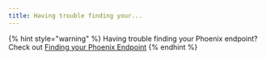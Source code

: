 ```yaml
---
title: Having trouble finding your...
---
```


{% hint style="warning" %}
Having trouble finding your Phoenix endpoint? Check out [Finding your Phoenix Endpoint](https://docs.arize.com/phoenix/learn#what-is-my-phoenix-endpoint)
{% endhint %}
